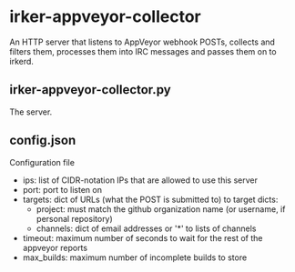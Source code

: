 irker-appveyor-collector
====================
An HTTP server that listens to AppVeyor webhook POSTs, collects and filters them, processes them into IRC messages and passes them on to irkerd.

irker-appveyor-collector.py
-----------------------
The server.

config.json
------------------
Configuration file

* ips: list of CIDR-notation IPs that are allowed to use this server
* port: port to listen on
* targets: dict of URLs (what the POST is submitted to) to target dicts:
    + project: must match the github organization name (or username, if personal repository)
    + channels: dict of email addresses or '\*' to lists of channels
* timeout: maximum number of seconds to wait for the rest of the appveyor reports
* max\_builds: maximum number of incomplete builds to store
